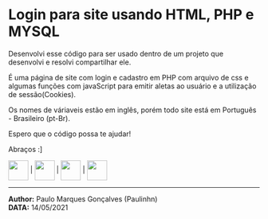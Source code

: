 # Login para site usando HTML, PHP e MYSQL
 
Desenvolvi esse código para ser usado dentro de um
projeto que desenvolvi e resolvi compartilhar ele.

É uma página de site com login e cadastro em PHP com arquivo de css e algumas funções com javaScript para emitir aletas ao usuário e a utilização de sessão(Cookies).

Os nomes de váriaveis estão em inglês, porém todo site está em Português - Brasileiro (pt-Br).

Espero que o código possa te ajudar!

Abraços 
:]

<img align="center" height="40" src="https://cdn.jsdelivr.net/gh/devicons/devicon/icons/html5/html5-original.svg" /> | 
<img align="center" height="40" src="https://cdn.jsdelivr.net/gh/devicons/devicon/icons/css3/css3-original.svg" /> | 
<img align="center" height="40" src="https://cdn.jsdelivr.net/gh/devicons/devicon/icons/php/php-original.svg" /> | 
<img align="center" height="40" src="https://cdn.jsdelivr.net/gh/devicons/devicon/icons/mysql/mysql-original.svg" />

---
**Author:** Paulo Marques Gonçalves (Paulinhn)</br>
**DATA:** 14/05/2021
